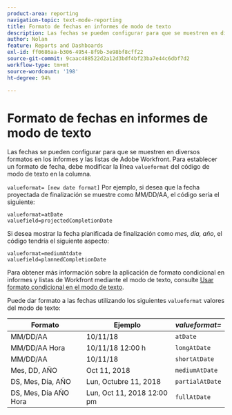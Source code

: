 ```yaml
---
product-area: reporting
navigation-topic: text-mode-reporting
title: Formato de fechas en informes de modo de texto
description: Las fechas se pueden configurar para que se muestren en diversos formatos en los informes y las listas de Adobe Workfront. Para establecer un formato de fecha, debe modificar la línea valueformat del código de modo de texto en la columna.
author: Nolan
feature: Reports and Dashboards
exl-id: ff0686aa-b306-4954-8f9b-3e98bf8cff22
source-git-commit: 9caac488522d2a12d3bdf4bf23ba7e44c6dbf7d2
workflow-type: tm+mt
source-wordcount: '198'
ht-degree: 94%

---
```


# Formato de fechas en informes de modo de texto

<!-- Audited: 1/2025 -->

Las fechas se pueden configurar para que se muestren en diversos formatos en los informes y las listas de Adobe Workfront. Para establecer un formato de fecha, debe modificar la línea `valueformat` del código de modo de texto en la columna.

`valueformat= [new date format]` Por ejemplo, si desea que la fecha proyectada de finalización se muestre como MM/DD/AA, el código sería el siguiente:

```
valueformat=atDate
valuefield=projectedCompletionDate
```

Si desea mostrar la fecha planificada de finalización como *mes, día, año*, el código tendría el siguiente aspecto:

```
valueformat=mediumAtdate
valuefield=plannedCompletionDate
```

Para obtener más información sobre la aplicación de formato condicional en informes y listas de Workfront mediante el modo de texto, consulte [Usar formato condicional en el modo de texto](../../../reports-and-dashboards/reports/text-mode/use-conditional-formatting-text-mode.md).

Puede dar formato a las fechas utilizando los siguientes `valueformat` valores del modo de texto:

| **Formato** | Ejemplo | ***valueformat=*** |
|---|---|---|
| MM/DD/AA | 10/11/18 | `atDate` |
| MM/DD/AA Hora | 10/11/18 12:00 h | `longAtDate` |
| MM/DD/AA | 10/11/18 | `shortAtDate` |
| Mes, DD, AÑO | Oct 11, 2018 | `mediumAtDate` |
| DS, Mes, Día, AÑO | Lun, Octubre 11, 2018 | `partialAtDate` |
| DS, Mes, Día AÑO Hora | Lun, Oct 11, 2018 12:00 pm | `fullAtDate` |
